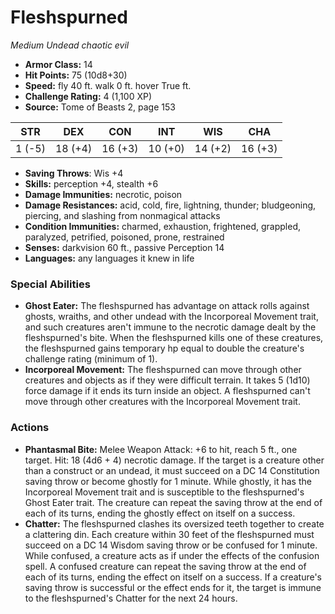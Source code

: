 # Fleshspurned

*Medium* *Undead* *chaotic evil*

- **Armor Class:** 14
- **Hit Points:** 75 (10d8+30)
- **Speed:** fly 40 ft. walk 0 ft. hover True ft.
- **Challenge Rating:** 4 (1,100 XP)
- **Source:** Tome of Beasts 2, page 153

| STR | DEX | CON | INT | WIS | CHA |
| --- | --- | --- | --- | --- | --- |
| 1 (-5) | 18 (+4) | 16 (+3) | 10 (+0) | 14 (+2) | 16 (+3) |

- **Saving Throws**: Wis +4
- **Skills:** perception +4, stealth +6
- **Damage Immunities:** necrotic, poison
- **Damage Resistances:** acid, cold, fire, lightning, thunder; bludgeoning, piercing, and slashing from nonmagical attacks
- **Condition Immunities:** charmed, exhaustion, frightened, grappled, paralyzed, petrified, poisoned, prone, restrained
- **Senses:** darkvision 60 ft., passive Perception 14
- **Languages:** any languages it knew in life

### Special Abilities

- **Ghost Eater:** The fleshspurned has advantage on attack rolls against ghosts, wraiths, and other undead with the Incorporeal Movement trait, and such creatures aren't immune to the necrotic damage dealt by the fleshspurned's bite. When the fleshspurned kills one of these creatures, the fleshspurned gains temporary hp equal to double the creature's challenge rating (minimum of 1).
- **Incorporeal Movement:** The fleshspurned can move through other creatures and objects as if they were difficult terrain. It takes 5 (1d10) force damage if it ends its turn inside an object. A fleshspurned can't move through other creatures with the Incorporeal Movement trait.

### Actions

- **Phantasmal Bite:** Melee Weapon Attack: +6 to hit, reach 5 ft., one target. Hit: 18 (4d6 + 4) necrotic damage. If the target is a creature other than a construct or an undead, it must succeed on a DC 14 Constitution saving throw or become ghostly for 1 minute. While ghostly, it has the Incorporeal Movement trait and is susceptible to the fleshspurned's Ghost Eater trait. The creature can repeat the saving throw at the end of each of its turns, ending the ghostly effect on itself on a success.
- **Chatter:** The fleshspurned clashes its oversized teeth together to create a clattering din. Each creature within 30 feet of the fleshspurned must succeed on a DC 14 Wisdom saving throw or be confused for 1 minute. While confused, a creature acts as if under the effects of the confusion spell. A confused creature can repeat the saving throw at the end of each of its turns, ending the effect on itself on a success. If a creature's saving throw is successful or the effect ends for it, the target is immune to the fleshspurned's Chatter for the next 24 hours.


